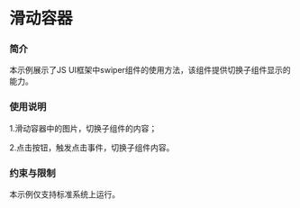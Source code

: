 # 滑动容器<a name="ZH-CN_TOPIC_0000001179772111"></a>

### 简介<a name="section104mcpsimp"></a>

本示例展示了JS UI框架中swiper组件的使用方法，该组件提供切换子组件显示的能力。

### 使用说明<a name="section107mcpsimp"></a>

1.滑动容器中的图片，切换子组件的内容；

2.点击按钮，触发点击事件，切换子组件内容。

### 约束与限制<a name="section111mcpsimp"></a>

本示例仅支持标准系统上运行。


